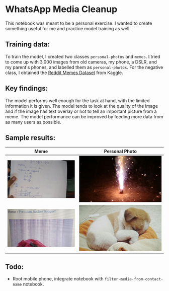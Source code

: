 # WhatsApp Media Cleanup

This notebook was meant to be a personal exercise. I wanted to create something useful for me and practice model training as well.

## Training data:
To train the model, I created two classes `personal-photos` and `memes`. I tried to come up with 3,000 images from old cameras, my phone, a DSLR, and my parent's phones, and labelled them as `personal-photos`. For the negative class, I obtained the [Reddit Memes Dataset](https://www.kaggle.com/sayangoswami/reddit-memes-dataset/data) from Kaggle. 

## Key findings:
The model performs well enough for the task at hand, with the limited information it is given. The model tends to look at the quality of the image and if the image has text overlay or not to tell an important picture from a meme. The model performance can be improved by feeding more data from as many users as possible.

## Sample results:

Meme                        |  Personal Photo
:-------------------------:|:-------------------------:
![meme](results/meme1.jpg)  |  ![personal-photo](results/personal1.jpg)
![meme](results/meme2.jpg)  |  ![personal-photo](results/personal2.jpg)

## Todo:
* Root mobile phone, integrate notebook with `filter-media-from-contact-name` notebook.

